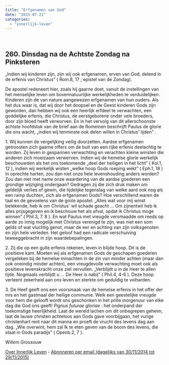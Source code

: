 ```yaml
---
title: "Erfgenamen van God"
date: "2015-07-21"
categories: 
  - "innerlijk-leven"
---
```


 

## 260\. Dinsdag na de Achtste Zondag na Pinksteren

„Indien wij kinderen zijn, zijn wij ook erfgenamen, erven van God, delend in de erfenis van Christus” ( Rom.8, 17 ; epistel van de Zondag).

De apostel redeneert hier, zoals hij gaarne doet, vanuit de instellingen van het menselijke leven om bovennatuurlijke werkelijkheden te verduidelijken. Kinderen zijn de van nature aangewezen erfgenamen van hun ouders. Als het dus waar is, dat wij door het doopsel en de Geest kinderen Gods zijn geworden, dan hebben wij ook een heerlijk erfdeel te verwachten, een goddelijke erfenis, die Christus, de eerstgeborene onder vele broeders, door zijn bloed heeft verworven. En in het vervolg van dit allerschoonste achtste hoofdstuk van de brief aan de Romeinen beschrijft Paulus de glorie die ons wacht, „indien wij tenminste ook delen willen in Christus' lijden” .

1\. Wij kunnen de vergelijking veilig doorzetten. Aardse erfgenamen getroosten zich gaarne offers om de buit van een rijke erfenis deelachtig te worden. Zij leven in gespannen verwachting en verachten kleine winsten die anderen zich moeizaam verwerven. Indien wij de hemelse glorie werkelijk beschouwden als het ons toekomende „deel der heiligen in het licht” ( Kol.1, 12 ), indien wij werkelijk wisten „welke hoop Gods roeping wekt” ( Eph.1, 18 ) in oprechte harten, zou dan niet onze hele levenshouding anders worden? Zou dan niet met name onze waardering van de aardse goederen een grondige wijziging ondergaan? Gedragen zij die zich druk maken om geldelijk verlies of gewin, die tijdelijke tegenslag van welke aard ook nog als een ramp duchten, zich als erfgenamen Gods? Hoe verschillend waren de taal en de gevoelens van de grote apostel: „Alles wat voor mij winst betekende, heb ik om Christus' wil schade geacht … Om zijnentwil heb ik alles prijsgegeven en ik beschouw het als afval, opdat ik Christus moge winnen” ( Phil.3, 7. 8 ). En wat Paulus met vreugde versmaadde om reeds op aarde zo innig mogelijk met Christus verenigd te zijn, was niet een som gelds of wat vluchtig genot, maar de eer en achting van zijn volksgenoten en zijn hele verleden. Het geloof had een radicale verschuiving teweeggebracht in zijn waardebepalingen.

2\. Zij die op een gulle erfenis rekenen, leven in blijde hoop. Dit is de positieve kant. Moeten wij als erfgenamen Gods de geschapen goederen vergeleken bij de hemelse minachten in de zin van minder achten (maar dan ook oneindig minder achten), een vreugdevolle verwachting moet ook als positieve levenskracht onze ziel vervullen. „Verblijdt u in de Heer te allen tijde. Nogmaals verblijdt u … De Heer is nabij” ( Phil.4, 4-6 ). Deze hoop verleent zekerheid aan ons leven en sterkte om geduldig te volharden.

3\. De Heef geeft ons een voorsmaak van de hemelse erfenis in het offer der mis en het gastmaal der heilige communie. Welk een geestelijke vreugde voor hem die gelooft wordt ons geschonken in het prille morgenuur van elke dag die God ons geeft! _Pignus futurae gloriae_ : het onderpand der toekomstige heerlijkheid. Laat de wereld lachen om dit onbegrepen geheim, laat de lauwe christen achteloos aan Gods gave voorbijgaan, het vurige christenhart rent naar dit manna en proeft de vrucht des levens dag aan dag. „Wie overwint, hem zal Ik te eten geven van de boom des levens, die staat in Gods paradijs” ( Openb.2, 7 ).

_Willem Grossouw_

[Over Innerlijk Leven](/blog/een-jaar-lang-innerlijk-leven-op-geloven-leren/) - [Abonneren per email (dagelijks van 30/11/2014 tot 29/11/2015)](http://eepurl.com/9P3DT)
